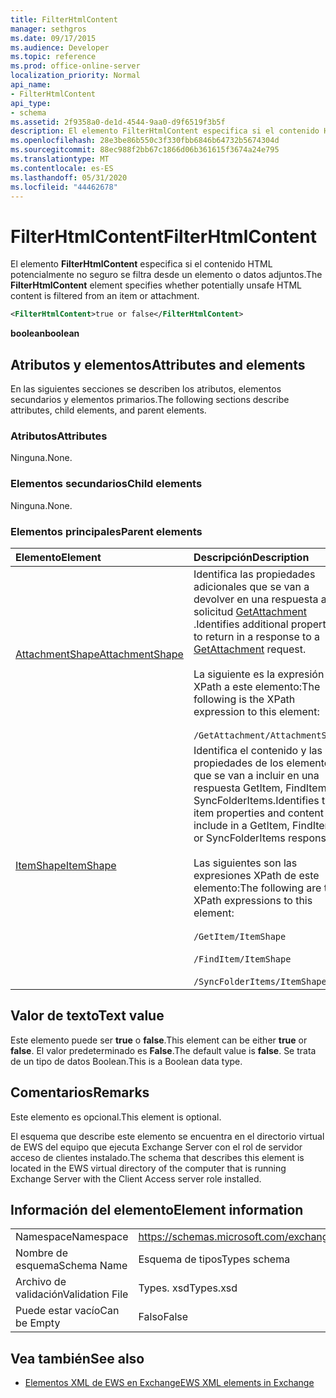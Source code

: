 ```yaml
---
title: FilterHtmlContent
manager: sethgros
ms.date: 09/17/2015
ms.audience: Developer
ms.topic: reference
ms.prod: office-online-server
localization_priority: Normal
api_name:
- FilterHtmlContent
api_type:
- schema
ms.assetid: 2f9358a0-de1d-4544-9aa0-d9f6519f3b5f
description: El elemento FilterHtmlContent especifica si el contenido HTML potencialmente no seguro se filtra desde un elemento o datos adjuntos.
ms.openlocfilehash: 28e3be86b550c3f330fbb6846b64732b5674304d
ms.sourcegitcommit: 88ec988f2bb67c1866d06b361615f3674a24e795
ms.translationtype: MT
ms.contentlocale: es-ES
ms.lasthandoff: 05/31/2020
ms.locfileid: "44462678"
---
```

# <a name="filterhtmlcontent"></a><span data-ttu-id="5e7a9-103">FilterHtmlContent</span><span class="sxs-lookup"><span data-stu-id="5e7a9-103">FilterHtmlContent</span></span>

<span data-ttu-id="5e7a9-104">El elemento **FilterHtmlContent** especifica si el contenido HTML potencialmente no seguro se filtra desde un elemento o datos adjuntos.</span><span class="sxs-lookup"><span data-stu-id="5e7a9-104">The **FilterHtmlContent** element specifies whether potentially unsafe HTML content is filtered from an item or attachment.</span></span> 
  
```xml
<FilterHtmlContent>true or false</FilterHtmlContent>
```

 <span data-ttu-id="5e7a9-105">**boolean**</span><span class="sxs-lookup"><span data-stu-id="5e7a9-105">**boolean**</span></span>
## <a name="attributes-and-elements"></a><span data-ttu-id="5e7a9-106">Atributos y elementos</span><span class="sxs-lookup"><span data-stu-id="5e7a9-106">Attributes and elements</span></span>

<span data-ttu-id="5e7a9-107">En las siguientes secciones se describen los atributos, elementos secundarios y elementos primarios.</span><span class="sxs-lookup"><span data-stu-id="5e7a9-107">The following sections describe attributes, child elements, and parent elements.</span></span>
  
### <a name="attributes"></a><span data-ttu-id="5e7a9-108">Atributos</span><span class="sxs-lookup"><span data-stu-id="5e7a9-108">Attributes</span></span>

<span data-ttu-id="5e7a9-109">Ninguna.</span><span class="sxs-lookup"><span data-stu-id="5e7a9-109">None.</span></span>
  
### <a name="child-elements"></a><span data-ttu-id="5e7a9-110">Elementos secundarios</span><span class="sxs-lookup"><span data-stu-id="5e7a9-110">Child elements</span></span>

<span data-ttu-id="5e7a9-111">Ninguna.</span><span class="sxs-lookup"><span data-stu-id="5e7a9-111">None.</span></span>
  
### <a name="parent-elements"></a><span data-ttu-id="5e7a9-112">Elementos principales</span><span class="sxs-lookup"><span data-stu-id="5e7a9-112">Parent elements</span></span>

|<span data-ttu-id="5e7a9-113">**Elemento**</span><span class="sxs-lookup"><span data-stu-id="5e7a9-113">**Element**</span></span>|<span data-ttu-id="5e7a9-114">**Descripción**</span><span class="sxs-lookup"><span data-stu-id="5e7a9-114">**Description**</span></span>|
|:-----|:-----|
|[<span data-ttu-id="5e7a9-115">AttachmentShape</span><span class="sxs-lookup"><span data-stu-id="5e7a9-115">AttachmentShape</span></span>](attachmentshape.md) <br/> | <span data-ttu-id="5e7a9-116">Identifica las propiedades adicionales que se van a devolver en una respuesta a una solicitud [GetAttachment](getattachment.md) .</span><span class="sxs-lookup"><span data-stu-id="5e7a9-116">Identifies additional properties to return in a response to a [GetAttachment](getattachment.md) request.</span></span>  <br/><br/>  <span data-ttu-id="5e7a9-117">La siguiente es la expresión XPath a este elemento:</span><span class="sxs-lookup"><span data-stu-id="5e7a9-117">The following is the XPath expression to this element:</span></span> <br/> <br/>  `/GetAttachment/AttachmentShape` <br/> |
|[<span data-ttu-id="5e7a9-118">ItemShape</span><span class="sxs-lookup"><span data-stu-id="5e7a9-118">ItemShape</span></span>](itemshape.md) <br/> | <span data-ttu-id="5e7a9-119">Identifica el contenido y las propiedades de los elementos que se van a incluir en una respuesta GetItem, FindItem o SyncFolderItems.</span><span class="sxs-lookup"><span data-stu-id="5e7a9-119">Identifies the item properties and content to include in a GetItem, FindItem, or SyncFolderItems response.</span></span>  <br/> <br/> <span data-ttu-id="5e7a9-120">Las siguientes son las expresiones XPath de este elemento:</span><span class="sxs-lookup"><span data-stu-id="5e7a9-120">The following are the XPath expressions to this element:</span></span> <br/> <br/>  `/GetItem/ItemShape`<br/> <br/>  `/FindItem/ItemShape`<br/> <br/>  `/SyncFolderItems/ItemShape` <br/> |
   
## <a name="text-value"></a><span data-ttu-id="5e7a9-121">Valor de texto</span><span class="sxs-lookup"><span data-stu-id="5e7a9-121">Text value</span></span>

<span data-ttu-id="5e7a9-122">Este elemento puede ser **true** o **false**.</span><span class="sxs-lookup"><span data-stu-id="5e7a9-122">This element can be either **true** or **false**.</span></span> <span data-ttu-id="5e7a9-123">El valor predeterminado es **False**.</span><span class="sxs-lookup"><span data-stu-id="5e7a9-123">The default value is **false**.</span></span> <span data-ttu-id="5e7a9-124">Se trata de un tipo de datos Boolean.</span><span class="sxs-lookup"><span data-stu-id="5e7a9-124">This is a Boolean data type.</span></span>
  
## <a name="remarks"></a><span data-ttu-id="5e7a9-125">Comentarios</span><span class="sxs-lookup"><span data-stu-id="5e7a9-125">Remarks</span></span>

<span data-ttu-id="5e7a9-126">Este elemento es opcional.</span><span class="sxs-lookup"><span data-stu-id="5e7a9-126">This element is optional.</span></span>
  
<span data-ttu-id="5e7a9-127">El esquema que describe este elemento se encuentra en el directorio virtual de EWS del equipo que ejecuta Exchange Server con el rol de servidor acceso de clientes instalado.</span><span class="sxs-lookup"><span data-stu-id="5e7a9-127">The schema that describes this element is located in the EWS virtual directory of the computer that is running Exchange Server with the Client Access server role installed.</span></span>
  
## <a name="element-information"></a><span data-ttu-id="5e7a9-128">Información del elemento</span><span class="sxs-lookup"><span data-stu-id="5e7a9-128">Element information</span></span>

|||
|:-----|:-----|
|<span data-ttu-id="5e7a9-129">Namespace</span><span class="sxs-lookup"><span data-stu-id="5e7a9-129">Namespace</span></span>  <br/> |https://schemas.microsoft.com/exchange/services/2006/types  <br/> |
|<span data-ttu-id="5e7a9-130">Nombre de esquema</span><span class="sxs-lookup"><span data-stu-id="5e7a9-130">Schema Name</span></span>  <br/> |<span data-ttu-id="5e7a9-131">Esquema de tipos</span><span class="sxs-lookup"><span data-stu-id="5e7a9-131">Types schema</span></span>  <br/> |
|<span data-ttu-id="5e7a9-132">Archivo de validación</span><span class="sxs-lookup"><span data-stu-id="5e7a9-132">Validation File</span></span>  <br/> |<span data-ttu-id="5e7a9-133">Types. xsd</span><span class="sxs-lookup"><span data-stu-id="5e7a9-133">Types.xsd</span></span>  <br/> |
|<span data-ttu-id="5e7a9-134">Puede estar vacío</span><span class="sxs-lookup"><span data-stu-id="5e7a9-134">Can be Empty</span></span>  <br/> |<span data-ttu-id="5e7a9-135">Falso</span><span class="sxs-lookup"><span data-stu-id="5e7a9-135">False</span></span>  <br/> |
   
## <a name="see-also"></a><span data-ttu-id="5e7a9-136">Vea también</span><span class="sxs-lookup"><span data-stu-id="5e7a9-136">See also</span></span>

- [<span data-ttu-id="5e7a9-137">Elementos XML de EWS en Exchange</span><span class="sxs-lookup"><span data-stu-id="5e7a9-137">EWS XML elements in Exchange</span></span>](ews-xml-elements-in-exchange.md)

